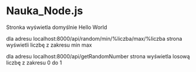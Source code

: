 # Nauka_Node.js
Stronka wyświetla domyślnie Hello World

dla adresu localhost:8000/api/random/min/%liczba/max/%liczba strona wyświetli liczbę z zakresu min max

dla adresu localhost:8000/api/getRandomNumber strona wyświetla losową liczbę z zakresu 0 do 1
